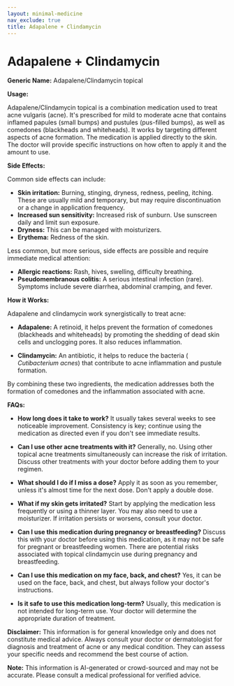 ```yaml
---
layout: minimal-medicine
nav_exclude: true
title: Adapalene + Clindamycin
---
```


# Adapalene + Clindamycin

**Generic Name:** Adapalene/Clindamycin topical

**Usage:**

Adapalene/Clindamycin topical is a combination medication used to treat acne vulgaris (acne).  It's prescribed for mild to moderate acne that contains inflamed papules (small bumps) and pustules (pus-filled bumps), as well as comedones (blackheads and whiteheads).  It works by targeting different aspects of acne formation. The medication is applied directly to the skin.  The doctor will provide specific instructions on how often to apply it and the amount to use.


**Side Effects:**

Common side effects can include:

* **Skin irritation:** Burning, stinging, dryness, redness, peeling, itching.  These are usually mild and temporary, but may require discontinuation or a change in application frequency.
* **Increased sun sensitivity:**  Increased risk of sunburn.  Use sunscreen daily and limit sun exposure.
* **Dryness:**  This can be managed with moisturizers.
* **Erythema:**  Redness of the skin.

Less common, but more serious, side effects are possible and require immediate medical attention:

* **Allergic reactions:**  Rash, hives, swelling, difficulty breathing.
* **Pseudomembranous colitis:**  A serious intestinal infection (rare).  Symptoms include severe diarrhea, abdominal cramping, and fever.


**How it Works:**

Adapalene and clindamycin work synergistically to treat acne:

* **Adapalene:**  A retinoid, it helps prevent the formation of comedones (blackheads and whiteheads) by promoting the shedding of dead skin cells and unclogging pores.  It also reduces inflammation.

* **Clindamycin:** An antibiotic, it helps to reduce the bacteria ( *Cutibacterium acnes*) that contribute to acne inflammation and pustule formation.

By combining these two ingredients, the medication addresses both the formation of comedones and the inflammation associated with acne.


**FAQs:**

* **How long does it take to work?**  It usually takes several weeks to see noticeable improvement.  Consistency is key; continue using the medication as directed even if you don't see immediate results.

* **Can I use other acne treatments with it?**  Generally, no. Using other topical acne treatments simultaneously can increase the risk of irritation.  Discuss other treatments with your doctor before adding them to your regimen.

* **What should I do if I miss a dose?**  Apply it as soon as you remember, unless it's almost time for the next dose.  Don't apply a double dose.

* **What if my skin gets irritated?**  Start by applying the medication less frequently or using a thinner layer.  You may also need to use a moisturizer. If irritation persists or worsens, consult your doctor.

* **Can I use this medication during pregnancy or breastfeeding?**  Discuss this with your doctor before using this medication, as it may not be safe for pregnant or breastfeeding women.  There are potential risks associated with topical clindamycin use during pregnancy and breastfeeding.

* **Can I use this medication on my face, back, and chest?**  Yes, it can be used on the face, back, and chest, but always follow your doctor's instructions.

* **Is it safe to use this medication long-term?**  Usually, this medication is not intended for long-term use. Your doctor will determine the appropriate duration of treatment.

**Disclaimer:** This information is for general knowledge only and does not constitute medical advice.  Always consult your doctor or dermatologist for diagnosis and treatment of acne or any medical condition. They can assess your specific needs and recommend the best course of action.


**Note:** This information is AI-generated or crowd-sourced and may not be accurate. Please consult a medical professional for verified advice.